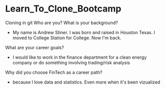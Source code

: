 # Learn_To_Clone_Bootcamp
Cloning in git
Who are you? What is your background?
- My name is Andrew Stiner. I was born and raised in Houston Texas. I moved to College Station for College. Now I'm back.

What are your career goals?
- I would like to work in the finance department for a clean energy company or do something involving trading/risk analysis

Why did you choose FinTech as a career path?
- because I love data and statistics. Even more when it's been vizualized